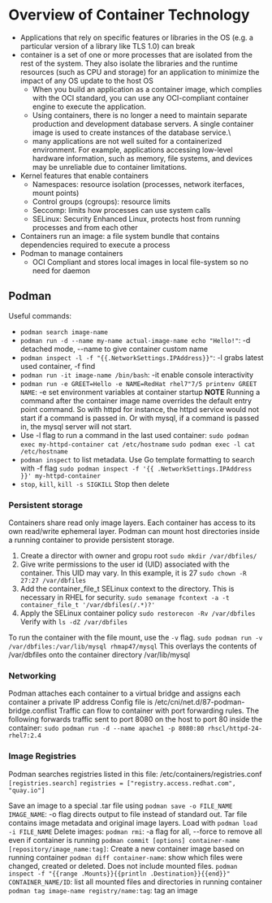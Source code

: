# Overview of Container Technology
- Applications that rely on specific features or libraries in the OS (e.g. a particular version of a library like TLS 1.0) can break 
- container is a set of one or more processes that are isolated from the rest of the system. They also isolate the libraries and the runtime resources (such as CPU and storage) for an application to minimize the impact of any OS update to the host OS
    - When you build an application as a container image, which complies with the OCI standard, you can use any OCI-compliant container engine to execute the application.
    - Using containers, there is no longer a need to maintain separate production and development database servers. A single container image is used to create instances of the database service.\
    - many applications are not well suited for a containerized environment. For example, applications accessing low-level hardware information, such as memory, file systems, and devices may be unreliable due to container limitations.
- Kernel features that enable containers
    - Namespaces: resource isolation (processes, network iterfaces, mount points)
    - Control groups (cgroups): resource limits
    - Seccomp: limits how processes can use system calls
    - SELinux: Security Enhanced Linux, protects host from running processes and from each other
- Containers run an image: a file system bundle that contains dependencies required to execute a process
- Podman to manage containers
    - OCI Compliant and stores local images in local file-system so no need for daemon

## Podman
Useful commands:
- `podman search image-name`
- `podman run -d --name my-name actual-image-name echo "Hello!"`: -d detached mode, --name to give container custom name
- `podman inspect -l -f "{{.NetworkSettings.IPAddress}}"`: -l grabs latest used container, -f find
- `podman run -it image-name /bin/bash`: -it enable console interactivity
-  `podman run -e GREET=Hello -e NAME=RedHat rhel7"7/5 printenv GREET NAME`: -e set environment variables at container startup
**NOTE** Running a command after the container image name overrides the default entry point command. So with httpd for instance, the httpd service would not start if a command is passed in. Or with mysql, if a command is passed in, the mysql server will not start.
- Use -l flag to run a command in the last used container:
`sudo podman exec my-httpd-container cat /etc/hostname`
`sudo podman exec -l cat /etc/hostname`
- `podman inspect` to list metadata. Use Go template formatting to search with -f flag
`sudo podman inspect -f '{{ .NetworkSettings.IPAddress }}' my-httpd-container`
- `stop`, `kill`, `kill -s SIGKILL`
Stop then delete

### Persistent storage
Containers share read only image layers. Each container has access to its own read/write ephemeral layer. Podman can mount host directories inside a running container to provide persistent storage.
1. Create a director with owner and gropu root
`sudo mkdir /var/dbfiles/`
2. Give write permissions to the user id (UID) associated with the container. This UID may vary. In this example, it is 27
`sudo chown -R 27:27 /var/dbfiles`
3. Add the container_file_t SELinux context to the directory. This is necessary in RHEL for security.
`sudo semanage fcontext -a -t container_file_t '/var/dbfiles(/.*)?'`
4. Apply the SELinux container policy
`sudo restorecon -Rv /var/dbfiles `
Verify with
`ls -dZ /var/dbfiles`

To run the container with the file mount, use the `-v` flag.
`sudo podman run -v /var/dbfiles:/var/lib/mysql rhmap47/mysql`
This overlays the contents of /var/dbfiles onto the container directory /var/lib/mysql

### Networking
Podman attaches each container to a virtual bridge and assigns each container a private IP address
Config file is /etc/cni/net.d/87-podman-bridge.conflist
Traffic can flow to container with port forwarding rules. The following forwards traffic sent to port 8080 on the host to port 80 inside the container:
`sudo podman run -d --name apache1 -p 8080:80 rhscl/httpd-24-rhel7:2.4`

### Image Registries
Podman searches registries listed in this file: /etc/containers/registries.conf
`[registries.search]`
`registries = ["registry.access.redhat.com", "quay.io"]`

Save an image to a special .tar file using `podman save -o FILE_NAME IMAGE_NAME`: -o flag directs output to file instead of standard out. Tar file contains image metadata and original image layers. Load with `podman load -i FILE_NAME`
Delete images: `podman rmi`: -a flag for all, --force to remove all even if container is running
`podman commit [options] container-name [repository/image_name:tag]`: Create a new container image based on running container
`podman diff container-name`: show which files were changed, created or deleted. Does not include mounted files.
`podman inspect -f "{{range .Mounts}}{{println .Destination}}{{end}}" CONTAINER_NAME/ID`: list all mounted files and directories in running container
`podman tag image-name registry/name:tag`: tag an image